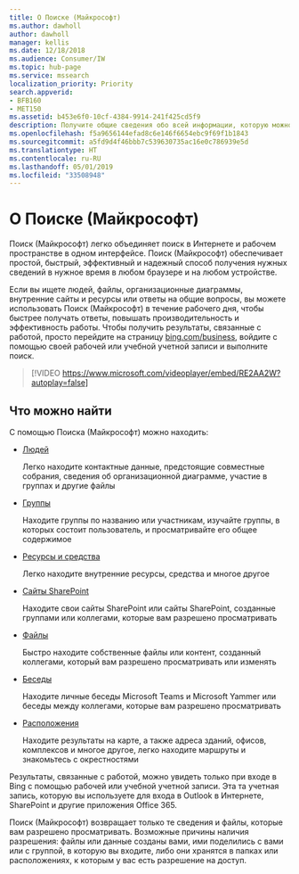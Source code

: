 ```yaml
---
title: О Поиске (Майкрософт)
ms.author: dawholl
author: dawholl
manager: kellis
ms.date: 12/18/2018
ms.audience: Consumer/IW
ms.topic: hub-page
ms.service: mssearch
localization_priority: Priority
search.appverid:
- BFB160
- MET150
ms.assetid: b453e6f0-10cf-4384-9914-241f425cd5f9
description: Получите общие сведения обо всей информации, которую можно найти при использовании Поиска (Майкрософт)
ms.openlocfilehash: f5a9656144efad8c6e146f6654ebc9f69f1b1843
ms.sourcegitcommit: a5fd9d4f46bbb7c539630735ac16e0c786939e5d
ms.translationtype: HT
ms.contentlocale: ru-RU
ms.lasthandoff: 05/01/2019
ms.locfileid: "33508948"
---
```

# <a name="about-microsoft-search"></a>О Поиске (Майкрософт)

Поиск (Майкрософт) легко объединяет поиск в Интернете и рабочем пространстве в одном интерфейсе. Поиск (Майкрософт) обеспечивает простой, быстрый, эффективный и надежный способ получения нужных сведений в нужное время в любом браузере и на любом устройстве.
  
Если вы ищете людей, файлы, организационные диаграммы, внутренние сайты и ресурсы или ответы на общие вопросы, вы можете использовать Поиск (Майкрософт) в течение рабочего дня, чтобы быстрее получать ответы, повышать производительность и эффективность работы. Чтобы получить результаты, связанные с работой, просто перейдите на страницу [bing.com/business](https://www.bing.com/business), войдите с помощью своей рабочей или учебной учетной записи и выполните поиск. 
  
> [!VIDEO https://www.microsoft.com/videoplayer/embed/RE2AA2W?autoplay=false]

## <a name="what-you-can-find"></a>Что можно найти
  
С помощью Поиска (Майкрософт) можно находить:
  
- [Людей](find-people-and-groups.md)
    
    Легко находите контактные данные, предстоящие совместные собрания, сведения об организационной диаграмме, участие в группах и другие файлы
    
- [Группы](find-people-and-groups.md)
    
    Находите группы по названию или участникам, изучайте группы, в которых состоит пользователь, и просматривайте его общее содержимое
    
- [Ресурсы и средства](find-resources-tools-and-more.md)
    
    Легко находите внутренние ресурсы, средства и многое другое
    
- [Сайты SharePoint](find-sharepoint-sites.md)
    
    Находите свои сайты SharePoint или сайты SharePoint, созданные группами или коллегами, которые вам разрешено просматривать
    
- [Файлы](find-files.md)
    
    Быстро находите собственные файлы или контент, созданный коллегами, который вам разрешено просматривать или изменять
    
- [Беседы](find-conversations.md)
    
    Находите личные беседы Microsoft Teams и Microsoft Yammer или беседы между коллегами, которые вам разрешено просматривать
    
- [Расположения](find-locations.md)
    
    Находите результаты на карте, а также адреса зданий, офисов, комплексов и многое другое, легко находите маршруты и знакомьтесь с окрестностями    
    
Результаты, связанные с работой, можно увидеть только при входе в Bing с помощью рабочей или учебной учетной записи. Эта та учетная запись, которую вы используете для входа в Outlook в Интернете, SharePoint и другие приложения Office 365.  
  
Поиск (Майкрософт) возвращает только те сведения и файлы, которые вам разрешено просматривать. Возможные причины наличия разрешения: файлы или данные созданы вами, ими поделились с вами или с группой, в которую вы входите, либо они хранятся в папках или расположениях, к которым у вас есть разрешение на доступ.

  


